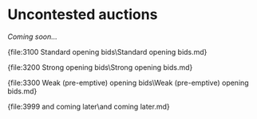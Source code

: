 # <a name="Uncontested_auctions"> Uncontested auctions

_Coming soon..._

{file:3100 Standard opening bids\Standard opening bids.md}

{file:3200 Strong opening bids\Strong opening bids.md}

{file:3300 Weak (pre-emptive) opening bids\Weak (pre-emptive) opening bids.md}

{file:3999 and coming later\and coming later.md}
